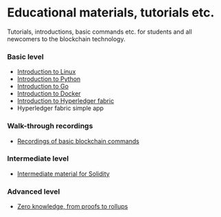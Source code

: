 # Educational materials, tutorials etc.
Tutorials, introductions, basic commands etc. for students and all newcomers to the blockchain technology.

### Basic level
* [Introduction to Linux](intro_linux.md)
* [Introduction to Python](intro_python.md)
* [Introduction to Go](intro_go.md)
* [Introduction to Docker](intro_docker.md)
* [Introduction to Hyperledger fabric](intro_fabric)
* Hyperledger fabric simple app

### Walk-through recordings
* [Recordings of basic blockchain commands](/recordings/README.md)

### Intermediate level
* [Intermediate material for Solidity](intermediate_solidity.md)

### Advanced level
* [Zero knowledge, from proofs to rollups](zk-proofs-rollups.md)